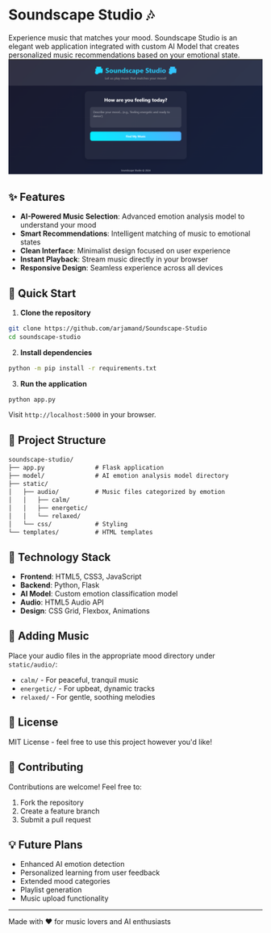 # Soundscape Studio 🎶

Experience music that matches your mood. Soundscape Studio is an elegant web application integrated with custom AI Model that creates personalized music recommendations based on your emotional state.
![alt text](image.png)
## ✨ Features

- **AI-Powered Music Selection**: Advanced emotion analysis model to understand your mood
- **Smart Recommendations**: Intelligent matching of music to emotional states
- **Clean Interface**: Minimalist design focused on user experience
- **Instant Playback**: Stream music directly in your browser
- **Responsive Design**: Seamless experience across all devices

## 🚀 Quick Start

1. **Clone the repository**
```bash
git clone https://github.com/arjamand/Soundscape-Studio
cd soundscape-studio
```

2. **Install dependencies**
```bash
python -m pip install -r requirements.txt
```

3. **Run the application**
```bash
python app.py
```

Visit `http://localhost:5000` in your browser.

## 📁 Project Structure

```
soundscape-studio/
├── app.py              # Flask application
├── model/              # AI emotion analysis model directory
├── static/
│   ├── audio/          # Music files categorized by emotion
│   │   ├── calm/
│   │   ├── energetic/
│   │   └── relaxed/
│   └── css/            # Styling
└── templates/          # HTML templates
```

## 🔧 Technology Stack

- **Frontend**: HTML5, CSS3, JavaScript
- **Backend**: Python, Flask
- **AI Model**: Custom emotion classification model
- **Audio**: HTML5 Audio API
- **Design**: CSS Grid, Flexbox, Animations

## 🎵 Adding Music

Place your audio files in the appropriate mood directory under `static/audio/`:
- `calm/` - For peaceful, tranquil music
- `energetic/` - For upbeat, dynamic tracks
- `relaxed/` - For gentle, soothing melodies

## 📝 License

MIT License - feel free to use this project however you'd like!

## 🤝 Contributing

Contributions are welcome! Feel free to:
1. Fork the repository
2. Create a feature branch
3. Submit a pull request

## 💡 Future Plans

- Enhanced AI emotion detection
- Personalized learning from user feedback
- Extended mood categories
- Playlist generation
- Music upload functionality
---

Made with ❤️ for music lovers and AI enthusiasts